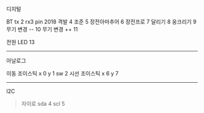 디지털


BT tx 2 rx3 pin 2018
격발 4
조준 5
장전아마추어 6
장전프로 7
달리기 8
웅크리기 9
무기 변경 -- 10
무기 변경 ++ 11

전원 LED 13

<hr/>

아날로그


이동 조이스틱 x 0 y 1 sw 2
시선 조이스틱 x 6 y 7

<hr/>

I2C

>자이로
>sda 4
>scl 5